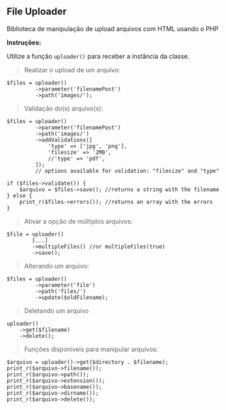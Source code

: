 ## File Uploader

Biblioteca de manipulação de upload arquivos com HTML usando o PHP

**Instruções:**

Utilize a função  `uploader()`  para receber a instância da classe.

> Realizar o upload de um arquivo:
>  
    $files = uploader()
             ->parameter('filenamePost')
             ->path('images/');
> 
> Validação do(s) arquivo(s):
> 
    $files = uploader()
             ->parameter('filenamePost')
             ->path('images/')
             ->addValidations([  
                 'type' => ['jpg', 'png'],  
                 'filesize' => '2MB', 
                 //'type' => 'pdf',  
             ]); 
             // options available for validation: "filesize" and "type"
             
	if ($files->validate()) {  
		$arquivo = $files->save(); //returns a string with the filename
	} else {  
		print_r($files->errors()); //returns an array with the errors 
	}

> Ativar a opção de múltiplos arquivos:

    $file = uploader()  
		    [...]
		    ->multipleFiles() //or multipleFiles(true)
		    ->save();
> Alterando um arquivo:

    $files = uploader() 
		     ->parameter('file')
		     ->path('files/')
		     ->update($oldFilename);
> Deletando um arquivo

    uploader()
	    ->get($filename)  
	    ->delete();
> Funções disponíveis para manipular arquivos:
> 
    $arquivo = uploader()->get($directory . $filename);
    print_r($arquivo->filename());  
    print_r($arquivo->path());  
    print_r($arquivo->extension());  
    print_r($arquivo->basename());  
    print_r($arquivo->dirname());
    print_r($arquivo->delete());
